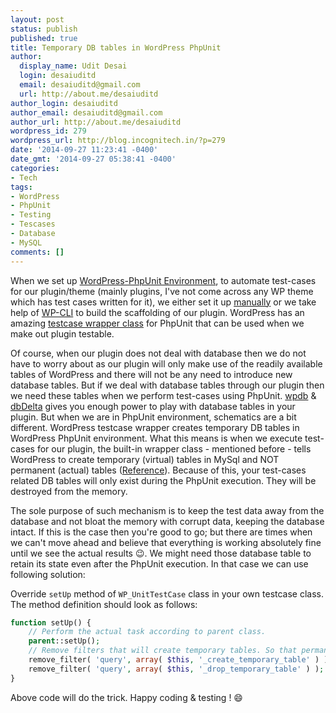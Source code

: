 ```yaml
---
layout: post
status: publish
published: true
title: Temporary DB tables in WordPress PhpUnit
author:
  display_name: Udit Desai
  login: desaiuditd
  email: desaiuditd@gmail.com
  url: http://about.me/desaiuditd
author_login: desaiuditd
author_email: desaiuditd@gmail.com
author_url: http://about.me/desaiuditd
wordpress_id: 279
wordpress_url: http://blog.incognitech.in/?p=279
date: '2014-09-27 11:23:41 -0400'
date_gmt: '2014-09-27 05:38:41 -0400'
categories:
- Tech
tags:
- WordPress
- PhpUnit
- Testing
- Tescases
- Database
- MySQL
comments: []
---
```


When we set up [WordPress-PhpUnit Environment](https://make.wordpress.org/core/handbook/automated-testing?), to automate test-cases for our plugin/theme (mainly plugins, I've not come across any WP theme which has test cases written for it), we either set it up [manually](http://ben.lobaugh.net/blog/84669/how-to-add-unit-testing-and-continuous-integration-to-your-wordpress-plugin) or we take help of [WP-CLI](https://github.com/wp-cli/wp-cli/wiki/Plugin-Unit-Tests) to build the scaffolding of our plugin. WordPress has an amazing [testcase wrapper class](https://develop.svn.wordpress.org/trunk/tests/phpunit/includes/testcase.php) for PhpUnit that can be used when we make out plugin testable.

Of course, when our plugin does not deal with database then we do not have to worry about as our plugin will only make use of the readily available tables of WordPress and there will not be any need to introduce new database tables. But if we deal with database tables through our plugin then we need these tables when we perform test-cases using PhpUnit. [wpdb](http://codex.wordpress.org/Class_Reference/wpdb) & [dbDelta](http://codex.wordpress.org/Creating_Tables_with_Plugins) gives you enough power to play with database tables in your plugin. But when we are in PhpUnit environment, schematics are a bit different. WordPress testcase wrapper creates temporary DB tables in WordPress PhpUnit environment. What this means is when we execute test-cases for our plugin, the built-in wrapper class - mentioned before - tells WordPress to create temporary (virtual) tables in MySql and NOT permanent (actual) tables ([Reference](https:&#47;&#47;core.trac.wordpress.org&#47;changeset&#47;27041&#47;trunk&#47;tests&#47;phpunit&#47;includes&#47;testcase.php)). Because of this, your test-cases related DB tables will only exist during the PhpUnit execution. They will be destroyed from the memory.

The sole purpose of such mechanism is to keep the test data away from the database and not bloat the memory with corrupt data, keeping the database intact. If this is the case then you're good to go; but there are times when we can't move ahead and believe that everything is working absolutely fine until we see the actual results :wink:. We might need those database table to retain its state even after the PhpUnit execution. In that case we can use following solution:

Override `setUp` method of `WP_UnitTestCase` class in your own testcase class. The method definition should look as follows:

```php
function setUp() {
	// Perform the actual task according to parent class.
	parent::setUp();
	// Remove filters that will create temporary tables. So that permanent tables will be created.
	remove_filter( 'query', array( $this, '_create_temporary_table' ) );
	remove_filter( 'query', array( $this, '_drop_temporary_table' ) );
}
```

Above code will do the trick. Happy coding & testing ! :smile:
